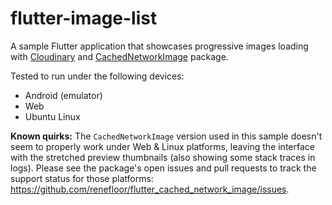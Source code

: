 # flutter-image-list

A sample Flutter application that showcases progressive images loading with [Cloudinary](https://cloudinary.com/documentation/image_transformation_reference) and [CachedNetworkImage](https://github.com/renefloor/flutter_cached_network_image) package.

Tested to run under the following devices:
* Android (emulator)
* Web
* Ubuntu Linux

**Known quirks:** The `CachedNetworkImage` version used in this sample doesn't seem to properly work under Web & Linux platforms, leaving the interface with the stretched preview thumbnails (also showing some stack traces in logs). Please see the package's open issues and pull requests to track the support status for those platforms: https://github.com/renefloor/flutter_cached_network_image/issues.
